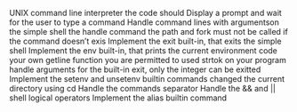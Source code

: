 UNIX command line interpreter the code should Display a prompt and wait for the user to type a command
Handle command lines with argumentson the simple shell 
the handle command the path and fork must not be called if the command doesn’t exis
Implement the exit built-in, that exits the simple shell
Implement the env built-in, that prints the current environment 
code your own getline function
you are permitted to used strtok on your program
handle arguments for the built-in exit, only the integer can be exitted
Implement the setenv and unsetenv builtin commands
changed the current directory using cd 
Handle the commands separator
Handle the && and || shell logical operators
Implement the alias builtin command
